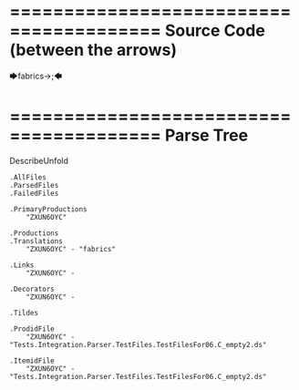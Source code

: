 ========================================
Source Code (between the arrows)
========================================

🡆fabrics->;🡄

========================================
Parse Tree
========================================
DescribeUnfold

    .AllFiles
    .ParsedFiles
    .FailedFiles

    .PrimaryProductions
        "ZXUN6OYC" 

    .Productions
    .Translations
        "ZXUN6OYC" - "fabrics"

    .Links
        "ZXUN6OYC" - 

    .Decorators
        "ZXUN6OYC" - 

    .Tildes

    .ProdidFile
        "ZXUN6OYC" - "Tests.Integration.Parser.TestFiles.TestFilesFor06.C_empty2.ds"

    .ItemidFile
        "ZXUN6OYC" - "Tests.Integration.Parser.TestFiles.TestFilesFor06.C_empty2.ds"

